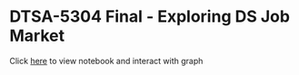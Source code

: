 # DTSA-5304 Final - Exploring DS Job Market
Click [here](https://colab.research.google.com/github/BenGoBlue05/ds_salaries/blob/main/ds_salaries.ipynb) to view notebook and interact with graph
